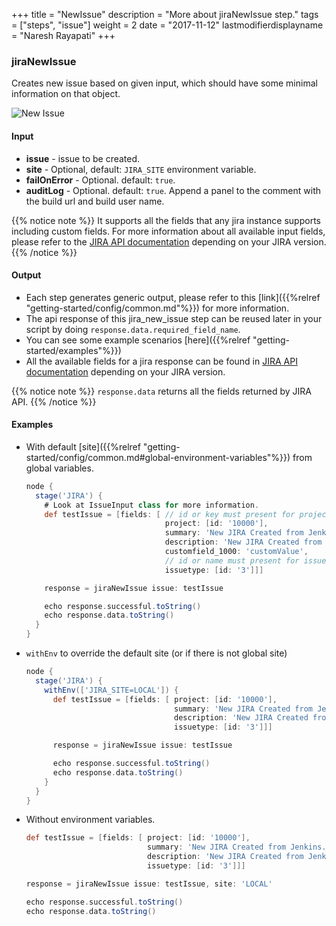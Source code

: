+++
title = "NewIssue"
description = "More about jiraNewIssue step."
tags = ["steps", "issue"]
weight = 2
date = "2017-11-12"
lastmodifierdisplayname = "Naresh Rayapati"
+++

### jiraNewIssue

Creates new issue based on given input, which should have some minimal information on that object.

![New Issue](https://raw.githubusercontent.com/ThoughtsLive/jira-steps/master/docs/images/jira_new_issue.png)

#### Input

* **issue** - issue to be created.
* **site** - Optional, default: `JIRA_SITE` environment variable.
* **failOnError** - Optional. default: `true`.
* **auditLog** - Optional. default: `true`. Append a panel to the comment with the build url and build user name.

{{% notice note %}}
It supports all the fields that any jira instance supports including custom fields. For more information about all available input fields, please refer to the [JIRA API documentation](https://docs.atlassian.com/jira/REST/) depending on your JIRA version.
{{% /notice %}}


#### Output

* Each step generates generic output, please refer to this [link]({{%relref "getting-started/config/common.md"%}}) for more information.
* The api response of this jira_new_issue step can be reused later in your script by doing `response.data.required_field_name`.
* You can see some example scenarios [here]({{%relref "getting-started/examples"%}})
* All the available fields for a jira response can be found in [JIRA API documentation](https://docs.atlassian.com/jira/REST/) depending on your JIRA version.

{{% notice note %}}
`response.data` returns all the fields returned by JIRA API.
{{% /notice %}}

#### Examples

* With default [site]({{%relref "getting-started/config/common.md#global-environment-variables"%}}) from global variables.

    ```groovy
    node {
      stage('JIRA') {
        # Look at IssueInput class for more information.
        def testIssue = [fields: [ // id or key must present for project.
                                   project: [id: '10000'],
                                   summary: 'New JIRA Created from Jenkins.',
                                   description: 'New JIRA Created from Jenkins.',
                                   customfield_1000: 'customValue',
                                   // id or name must present for issueType.
                                   issuetype: [id: '3']]]

        response = jiraNewIssue issue: testIssue

        echo response.successful.toString()
        echo response.data.toString()
      }
    }
    ```
* `withEnv` to override the default site (or if there is not global site)

    ```groovy
    node {
      stage('JIRA') {
        withEnv(['JIRA_SITE=LOCAL']) {
          def testIssue = [fields: [ project: [id: '10000'],
                                     summary: 'New JIRA Created from Jenkins.',
                                     description: 'New JIRA Created from Jenkins.',
                                     issuetype: [id: '3']]]

          response = jiraNewIssue issue: testIssue

          echo response.successful.toString()
          echo response.data.toString()
        }
      }
    }
    ```
* Without environment variables.

    ```groovy
    def testIssue = [fields: [ project: [id: '10000'],
                               summary: 'New JIRA Created from Jenkins.',
                               description: 'New JIRA Created from Jenkins.',
                               issuetype: [id: '3']]]

    response = jiraNewIssue issue: testIssue, site: 'LOCAL'

    echo response.successful.toString()
    echo response.data.toString()
    ```
